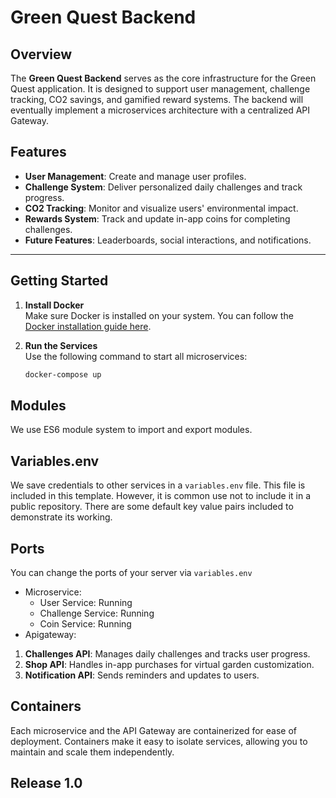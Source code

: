 # Green Quest Backend

## Overview 
The **Green Quest Backend** serves as the core infrastructure for the Green Quest application. It is designed to support user management, challenge tracking, CO2 savings, and gamified reward systems. The backend will eventually implement a microservices architecture with a centralized API Gateway.

## Features
- **User Management**: Create and manage user profiles.
- **Challenge System**: Deliver personalized daily challenges and track progress.
- **CO2 Tracking**: Monitor and visualize users' environmental impact.
- **Rewards System**: Track and update in-app coins for completing challenges.
- **Future Features**: Leaderboards, social interactions, and notifications.

---

## Getting Started

1. **Install Docker**  
   Make sure Docker is installed on your system. You can follow the [Docker installation guide here](https://www.docker.com/get-started).

2. **Run the Services**  
   Use the following command to start all microservices:
   ```bash
   docker-compose up

## Modules

We use ES6 module system to import and export modules.

## Variables.env

We save credentials to other services in a `variables.env` file. This file is included in this template. However, it is common use not to include it in a public repository. There are some default key value pairs included to demonstrate its working.

## Ports

You can change the ports of your server via `variables.env`

- Microservice: 
    - User Service: Running 
    - Challenge Service: Running 
    - Coin Service: Running 
- Apigateway:
1. **Challenges API**: Manages daily challenges and tracks user progress.
2. **Shop API**: Handles in-app purchases for virtual garden customization.
3. **Notification API**: Sends reminders and updates to users.

## Containers

Each microservice and the API Gateway are containerized for ease of deployment. Containers make it easy to isolate services, allowing you to maintain and scale them independently.


## Release 1.0